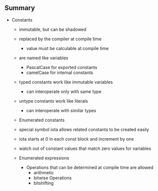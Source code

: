 ## Summary

- Constants 
    - immutable, but can be shadowed
    - replaced by the compiler at compile time
        - value must be calculable at compile time
    - are named like variables 
        - PascalCase for exported constants 
        - camelCase for internal constants
    - typed constants work like immutable variables
        - can interoperate only with same type
    - untype constants work like literals 
        - can interoperate  with similar types

    - Enumerated constants
    - special symbol iota allows related constants to be created easily
    - iota starts at 0 in each const block and increment by one
    - watch out of constant values that match zero values for variables

    - Enumerated expressions
        - Operations that can be determined at compile time are allowed
            - arithmetic
            - bitwise Operations
            - bitshifting 
